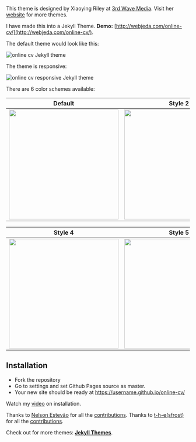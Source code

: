 This theme is designed by Xiaoying Riley at [3rd Wave Media](http://themes.3rdwavemedia.com/).
Visit her [website](http://themes.3rdwavemedia.com/) for more themes.

I have made this into a Jekyll Theme.
**Demo:** [http://webjeda.com/online-cv/](http://webjeda.com/online-cv/).

The default theme would look like this:

![online cv Jekyll theme](https://github.com/sharu725/online-cv/raw/master/assets/images/online-cv-jekyll-theme.png)

The theme is responsive:

![online cv responsive Jekyll theme](https://github.com/sharu725/online-cv/raw/master/assets/images/online-cv-responsive-jekyll-theme.png)

There are 6 color schemes available:

| Default | Style 2 | Style 3 |
|---------|---------|---------|
| <img src="http://themes.3rdwavemedia.com/wp-content/uploads/2016/01/free-resume-cv-bootstrap-template-for-developer-color-1.jpg" width="300"/> | <img src="http://themes.3rdwavemedia.com/wp-content/uploads/2016/01/free-resume-cv-bootstrap-template-for-developer-color-2.jpg" width="300"/> | <img src="http://themes.3rdwavemedia.com/wp-content/uploads/2016/01/free-resume-cv-bootstrap-template-for-developer-color-3.jpg" width="300"/> |

| Style 4 | Style 5 | Style 6 |
|---------|---------|---------|
| <img src="http://themes.3rdwavemedia.com/wp-content/uploads/2016/01/free-resume-cv-bootstrap-template-for-developer-color-4.jpg" width="300"/> | <img src="http://themes.3rdwavemedia.com/wp-content/uploads/2016/01/free-resume-cv-bootstrap-template-for-developer-color-5.jpg" width="300"/> | <img src="http://themes.3rdwavemedia.com/wp-content/uploads/2016/01/free-resume-cv-bootstrap-template-for-developer-color-6.jpg" width="300"/> |

## Installation

* Fork the repository
* Go to settings and set Github Pages source as master.
* Your new site should be ready at https://username.github.io/online-cv/

Watch my [video](https://www.youtube.com/embed/T2nx6tj-ZH4) on installation.

Thanks to [Nelson Estevão](https://github.com/nelsonmestevao) for all the [contributions](https://github.com/sharu725/online-cv/commits?author=nelsonmestevao).
Thanks to [t-h-e(sfrost)](https://github.com/t-h-e) for all the [contributions](https://github.com/sharu725/online-cv/commits?author=t-h-e).

Check out for more themes: [**Jekyll Themes**](http://jekyll-themes.com).
